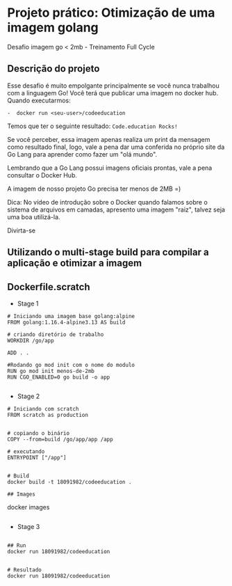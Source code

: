 # Projeto prático: Otimização de uma imagem golang
Desafio imagem go &lt; 2mb - Treinamento Full Cycle

## Descrição do projeto

Esse desafio é muito empolgante principalmente se você nunca trabalhou com a linguagem Go!
Você terá que publicar uma imagem no docker hub. Quando executarmos:

    -  docker run <seu-user>/codeeducation
    
Temos que ter o seguinte resultado: `Code.education Rocks!`

Se você perceber, essa imagem apenas realiza um print da mensagem como resultado final, logo, vale a pena dar uma conferida no próprio site da Go Lang para aprender como fazer um "olá mundo".

Lembrando que a Go Lang possui imagens oficiais prontas, vale a pena consultar o Docker Hub.

A imagem de nosso projeto Go precisa ter menos de 2MB =)

Dica: No vídeo de introdução sobre o Docker quando falamos sobre o sistema de arquivos em camadas, apresento uma imagem "raiz", talvez seja uma boa utilizá-la.

Divirta-se

## Utilizando o multi-stage build para compilar a aplicação e otimizar a imagem

## Dockerfile.scratch

- Stage 1

```
# Iniciando uma imagem base golang:alpine
FROM golang:1.16.4-alpine3.13 AS build

# criando diretório de trabalho
WORKDIR /go/app

ADD . .

#Rodando go mod init com o nome do modulo 
RUN go mod init menos-de-2mb
RUN CGO_ENABLED=0 go build -o app


```
- Stage 2
```
# Iniciando com scratch
FROM scratch as production


# copiando o binário
COPY --from=build /go/app/app /app

# executando 
ENTRYPOINT ["/app"]


# Build 
docker build -t 18091982/codeeducation .

## Images
```
docker images
```

```
- Stage 3
```

## Run
docker run 18091982/codeeducation


# Resultado
docker run 18091982/codeeducation









